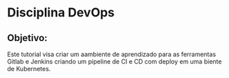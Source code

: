 # Disciplina DevOps

## Objetivo:

Este tutorial visa criar um aambiente de aprendizado para as ferramentas Gitlab e Jenkins criando um pipeline de CI e CD com deploy em uma biente de Kubernetes.